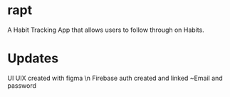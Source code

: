 # rapt
A Habit Tracking App that allows users to follow through on Habits.

# Updates
UI UIX created with figma \n
Firebase auth created and linked
  ~Email and password
